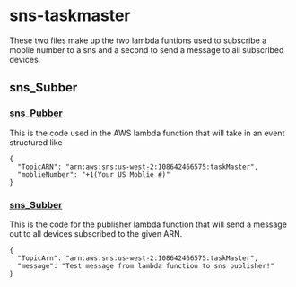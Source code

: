 # sns-taskmaster
These two files make up the two lambda funtions used to subscribe a moblie number to a sns and a second to send a message to all subscribed devices.
## sns_Subber
### [sns_Pubber](https://github.com/kdcouture/sns-taskmaster/blob/master/sns_Pubber.js)
This is the code used in the AWS lambda function that will take in an event structured like 
```
{
  "TopicARN": "arn:aws:sns:us-west-2:108642466575:taskMaster",
  "moblieNumber": "+1(Your US Moblie #)"
}
```
### [sns_Subber](https://github.com/kdcouture/sns-taskmaster/blob/master/sns_Subber.js)
This is the code for the publisher lambda function that will send a message out to all devices subscribed to the given ARN.
```
{
  "TopicArn": "arn:aws:sns:us-west-2:108642466575:taskMaster",
  "message": "Test message from lambda function to sns publisher!"
}
```

